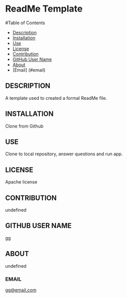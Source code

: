 # ReadMe Template

#Table of Contents
* [Description](#description)
* [Installation](#installation)
* [Use](#use)
* [License](#license)
* [Contribution](#contribution)
* [GitHub User Name](#user)
* [About](#about)
* [Email] (#email)


## DESCRIPTION
A template used to created a formal ReadMe file.

## INSTALLATION
Clone from Github

## USE
Clone to local repository, answer questions and run app.

## LICENSE
Apache license

## CONTRIBUTION
undefined

## GITHUB USER NAME
gg

## ABOUT
undefined

### EMAIL
gg@email.com